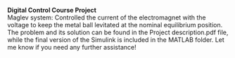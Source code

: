 **Digital Control Course Project** <br />
Maglev system: Controlled the current of the electromagnet with the voltage to keep the metal ball levitated at the nominal equilibrium position. The problem and its solution can be found in the Project description.pdf file, while the final version of the Simulink is included in the MATLAB folder. Let me know if you need any further assistance!
